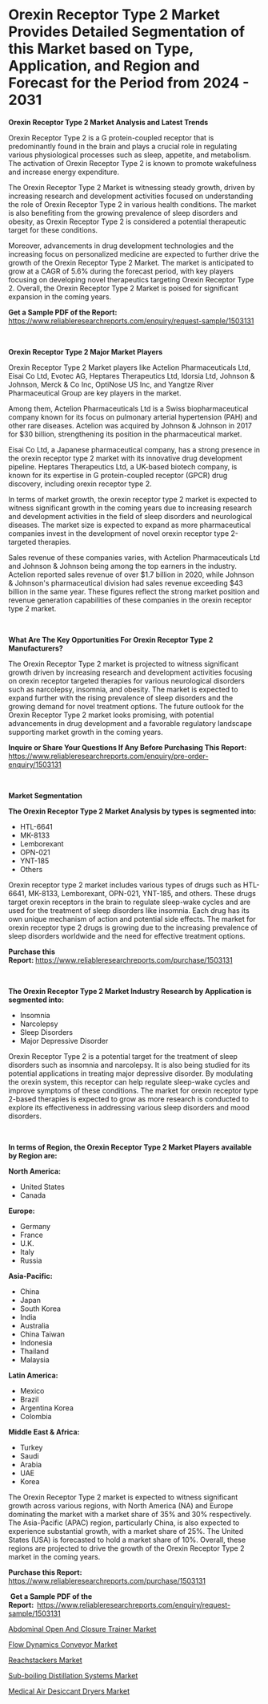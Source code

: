 <p><h1>Orexin Receptor Type 2 Market Provides Detailed Segmentation of this Market based on Type, Application, and Region and Forecast for the Period from 2024 - 2031</h1></p><p><strong>Orexin Receptor Type 2 Market Analysis and Latest Trends</strong></p>
<p><p>Orexin Receptor Type 2 is a G protein-coupled receptor that is predominantly found in the brain and plays a crucial role in regulating various physiological processes such as sleep, appetite, and metabolism. The activation of Orexin Receptor Type 2 is known to promote wakefulness and increase energy expenditure.</p><p>The Orexin Receptor Type 2 Market is witnessing steady growth, driven by increasing research and development activities focused on understanding the role of Orexin Receptor Type 2 in various health conditions. The market is also benefiting from the growing prevalence of sleep disorders and obesity, as Orexin Receptor Type 2 is considered a potential therapeutic target for these conditions.</p><p>Moreover, advancements in drug development technologies and the increasing focus on personalized medicine are expected to further drive the growth of the Orexin Receptor Type 2 Market. The market is anticipated to grow at a CAGR of 5.6% during the forecast period, with key players focusing on developing novel therapeutics targeting Orexin Receptor Type 2. Overall, the Orexin Receptor Type 2 Market is poised for significant expansion in the coming years.</p></p>
<p><strong>Get a Sample PDF of the Report:&nbsp;</strong> <a href="https://www.reliableresearchreports.com/enquiry/request-sample/1503131">https://www.reliableresearchreports.com/enquiry/request-sample/1503131</a></p>
<p>&nbsp;</p>
<p><strong>Orexin Receptor Type 2 Major Market Players</strong></p>
<p><p>Orexin Receptor Type 2 Market players like Actelion Pharmaceuticals Ltd, Eisai Co Ltd, Evotec AG, Heptares Therapeutics Ltd, Idorsia Ltd, Johnson & Johnson, Merck & Co Inc, OptiNose US Inc, and Yangtze River Pharmaceutical Group are key players in the market.</p><p>Among them, Actelion Pharmaceuticals Ltd is a Swiss biopharmaceutical company known for its focus on pulmonary arterial hypertension (PAH) and other rare diseases. Actelion was acquired by Johnson & Johnson in 2017 for $30 billion, strengthening its position in the pharmaceutical market.</p><p>Eisai Co Ltd, a Japanese pharmaceutical company, has a strong presence in the orexin receptor type 2 market with its innovative drug development pipeline. Heptares Therapeutics Ltd, a UK-based biotech company, is known for its expertise in G protein-coupled receptor (GPCR) drug discovery, including orexin receptor type 2.</p><p>In terms of market growth, the orexin receptor type 2 market is expected to witness significant growth in the coming years due to increasing research and development activities in the field of sleep disorders and neurological diseases. The market size is expected to expand as more pharmaceutical companies invest in the development of novel orexin receptor type 2-targeted therapies.</p><p>Sales revenue of these companies varies, with Actelion Pharmaceuticals Ltd and Johnson & Johnson being among the top earners in the industry. Actelion reported sales revenue of over $1.7 billion in 2020, while Johnson & Johnson's pharmaceutical division had sales revenue exceeding $43 billion in the same year. These figures reflect the strong market position and revenue generation capabilities of these companies in the orexin receptor type 2 market.</p></p>
<p>&nbsp;</p>
<p><strong>What Are The Key Opportunities For Orexin Receptor Type 2 Manufacturers?</strong></p>
<p><p>The Orexin Receptor Type 2 market is projected to witness significant growth driven by increasing research and development activities focusing on orexin receptor targeted therapies for various neurological disorders such as narcolepsy, insomnia, and obesity. The market is expected to expand further with the rising prevalence of sleep disorders and the growing demand for novel treatment options. The future outlook for the Orexin Receptor Type 2 market looks promising, with potential advancements in drug development and a favorable regulatory landscape supporting market growth in the coming years.</p></p>
<p><strong>Inquire or Share Your Questions If Any Before Purchasing This Report:</strong> <a href="https://www.reliableresearchreports.com/enquiry/pre-order-enquiry/1503131">https://www.reliableresearchreports.com/enquiry/pre-order-enquiry/1503131</a></p>
<p>&nbsp;</p>
<p><strong>Market Segmentation</strong></p>
<p><strong>The Orexin Receptor Type 2 Market Analysis by types is segmented into:</strong></p>
<p><ul><li>HTL-6641</li><li>MK-8133</li><li>Lemborexant</li><li>OPN-021</li><li>YNT-185</li><li>Others</li></ul></p>
<p><p>Orexin receptor type 2 market includes various types of drugs such as HTL-6641, MK-8133, Lemborexant, OPN-021, YNT-185, and others. These drugs target orexin receptors in the brain to regulate sleep-wake cycles and are used for the treatment of sleep disorders like insomnia. Each drug has its own unique mechanism of action and potential side effects. The market for orexin receptor type 2 drugs is growing due to the increasing prevalence of sleep disorders worldwide and the need for effective treatment options.</p></p>
<p><strong>Purchase this Report:&nbsp;</strong><a href="https://www.reliableresearchreports.com/purchase/1503131">https://www.reliableresearchreports.com/purchase/1503131</a></p>
<p>&nbsp;</p>
<p><strong>The Orexin Receptor Type 2 Market Industry Research by Application is segmented into:</strong></p>
<p><ul><li>Insomnia</li><li>Narcolepsy</li><li>Sleep Disorders</li><li>Major Depressive Disorder</li></ul></p>
<p><p>Orexin Receptor Type 2 is a potential target for the treatment of sleep disorders such as insomnia and narcolepsy. It is also being studied for its potential applications in treating major depressive disorder. By modulating the orexin system, this receptor can help regulate sleep-wake cycles and improve symptoms of these conditions. The market for orexin receptor type 2-based therapies is expected to grow as more research is conducted to explore its effectiveness in addressing various sleep disorders and mood disorders.</p></p>
<p>&nbsp;</p>
<p><strong>In terms of Region, the Orexin Receptor Type 2 Market Players available by Region are:</strong></p>
<p>
    <p> <strong> North America: </strong>
        <ul>
            <li>United States</li>
            <li>Canada</li>
        </ul>
        </p> 
    <p> <strong> Europe: </strong>
        <ul>
            <li>Germany</li>
            <li>France</li>
            <li>U.K.</li>
            <li>Italy</li>
            <li>Russia</li>
        </ul>
        </p> 
    <p> <strong> Asia-Pacific: </strong>
        <ul>
            <li>China</li>
            <li>Japan</li>
            <li>South Korea</li>
            <li>India</li>
            <li>Australia</li>
            <li>China Taiwan</li>
            <li>Indonesia</li>
            <li>Thailand</li>
            <li>Malaysia</li>
        </ul>
        </p> 
    <p> <strong> Latin America: </strong>
        <ul>
            <li>Mexico</li>
            <li>Brazil</li>
            <li>Argentina Korea</li>
            <li>Colombia</li>
        </ul>
        </p> 
    <p> <strong> Middle East & Africa: </strong>
        <ul>
            <li>Turkey</li>
            <li>Saudi</li>
            <li>Arabia</li>
            <li>UAE</li>
            <li>Korea</li>
        </ul>
    </p>
    </p>
<p><p>The Orexin Receptor Type 2 market is expected to witness significant growth across various regions, with North America (NA) and Europe dominating the market with a market share of 35% and 30% respectively. The Asia-Pacific (APAC) region, particularly China, is also expected to experience substantial growth, with a market share of 25%. The United States (USA) is forecasted to hold a market share of 10%. Overall, these regions are projected to drive the growth of the Orexin Receptor Type 2 market in the coming years.</p></p>
<p><strong>Purchase this Report: </strong><a href="https://www.reliableresearchreports.com/purchase/1503131">https://www.reliableresearchreports.com/purchase/1503131</a></p>
<p>&nbsp;<strong>Get a Sample PDF of the Report:&nbsp;&nbsp;</strong><a href="https://www.reliableresearchreports.com/enquiry/request-sample/1503131">https://www.reliableresearchreports.com/enquiry/request-sample/1503131</a></p>
<p><strong></strong></p>
<p><p><a href="https://medium.com/@richardcruz47/abdominal-open-and-closure-trainer-market-outlook-industry-overview-and-forecast-2024-to-2031-cbce9ecad8e7">Abdominal Open And Closure Trainer Market</a></p><p><a href="https://issuu.com/reportprime-2/docs/flow-dynamics-conveyor-market-size-2030.pptx">Flow Dynamics Conveyor Market</a></p><p><a href="https://issuu.com/reportprime-2/docs/reachstackers-market-size-2030.pptx">Reachstackers Market</a></p><p><a href="https://medium.com/@elianhickle/sub-boiling-distillation-systems-market-the-key-to-successful-business-strategy-forecast-till-2031-12e6c89c8508">Sub-boiling Distillation Systems Market</a></p><p><a href="https://github.com/changoleonlaverguenzanoexiste/Market-Research-Report-List-1/blob/main/medical-air-desiccant-dryers-market.md">Medical Air Desiccant Dryers Market</a></p></p>